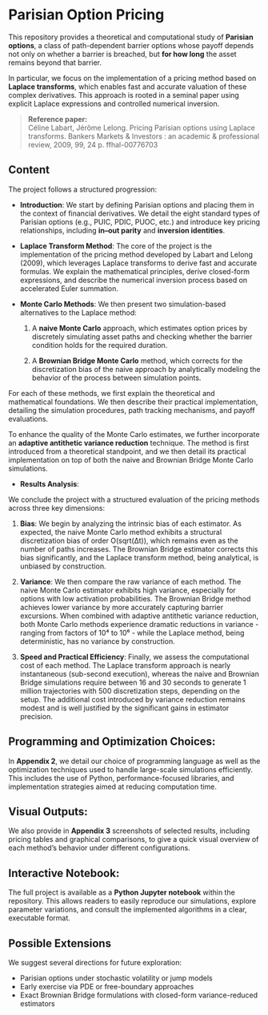 # Parisian Option Pricing

This repository provides a theoretical and computational study of **Parisian options**, a class of path-dependent barrier options whose payoff depends not only on whether a barrier is breached, but **for how long** the asset remains beyond that barrier.

In particular, we focus on the implementation of a pricing method based on **Laplace transforms**, which enables fast and accurate valuation of these complex derivatives. This approach is rooted in a seminal paper using explicit Laplace expressions and controlled numerical inversion.

> **Reference paper:**  
> Céline Labart, Jérôme Lelong. Pricing Parisian options using Laplace transforms. Bankers Markets & Investors : an academic & professional review, 2009, 99, 24 p. ffhal-00776703

## Content

The project follows a structured progression:

- **Introduction**: We start by defining Parisian options and placing them in the context of financial derivatives. We detail the eight standard types of Parisian options (e.g., PUIC, PDIC, PUOC, etc.) and introduce key pricing relationships, including **in–out parity** and **inversion identities**.

- **Laplace Transform Method**: The core of the project is the implementation of the pricing method developed by Labart and Lelong (2009), which leverages Laplace transforms to derive fast and accurate formulas. We explain the mathematical principles, derive closed-form expressions, and describe the numerical inversion process based on accelerated Euler summation.
  
- **Monte Carlo Methods**: We then present two simulation-based alternatives to the Laplace method:

  1. A **naive Monte Carlo** approach, which estimates option prices by discretely simulating asset paths and checking whether the barrier condition holds for the required duration.

  2. A **Brownian Bridge Monte Carlo** method, which corrects for the discretization bias of the naive approach by analytically modeling the behavior of the process between simulation points.


For each of these methods, we first explain the theoretical and mathematical foundations. We then describe their practical implementation, detailing the simulation procedures, path tracking mechanisms, and payoff evaluations.

To enhance the quality of the Monte Carlo estimates, we further incorporate an **adaptive antithetic variance reduction** technique. The method is first introduced from a theoretical standpoint, and we then detail its practical implementation on top of both the naive and Brownian Bridge Monte Carlo simulations.

- **Results Analysis**:
  
We conclude the project with a structured evaluation of the pricing methods across three key dimensions:

  1. **Bias**: We begin by analyzing the intrinsic bias of each estimator. As expected, the naive Monte Carlo method exhibits a structural discretization bias of order O(sqrt(Δt)), which remains even as the number of paths increases. The Brownian Bridge estimator corrects this     bias significantly, and the Laplace transform method, being analytical, is unbiased by construction.

  2. **Variance**: We then compare the raw variance of each method. The naive Monte Carlo estimator exhibits high variance, especially for options with low activation probabilities. The Brownian Bridge method achieves lower variance by more accurately capturing barrier excursions. When combined with     adaptive antithetic variance reduction, both Monte Carlo methods experience dramatic reductions in variance - ranging from factors of 10⁴ to 10⁶ - while the Laplace method, being deterministic, has no variance by construction.

  3. **Speed and Practical Efficiency**: Finally, we assess the computational cost of each method. The Laplace transform approach is nearly instantaneous (sub-second execution), whereas the naive and Brownian Bridge simulations require between 16 and 30 seconds to generate 1 million trajectories with    500 discretization steps, depending on the setup. The additional cost introduced by variance reduction remains modest and is well justified by the significant gains in estimator precision.

## Programming and Optimization Choices:  
In **Appendix 2**, we detail our choice of programming language as well as the optimization techniques used to handle large-scale simulations efficiently. This includes the use of Python, performance-focused libraries, and implementation strategies aimed at reducing computation time.

## Visual Outputs:  
We also provide in **Appendix 3** screenshots of selected results, including pricing tables and graphical comparisons, to give a quick visual overview of each method’s behavior under different configurations.

## Interactive Notebook:  
The full project is available as a **Python Jupyter notebook** within the repository. This allows readers to easily reproduce our simulations, explore parameter variations, and consult the implemented algorithms in a clear, executable format.

## Possible Extensions

We suggest several directions for future exploration:

- Parisian options under stochastic volatility or jump models  
- Early exercise via PDE or free-boundary approaches  
- Exact Brownian Bridge formulations with closed-form variance-reduced estimators  

